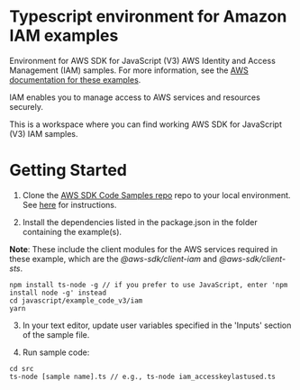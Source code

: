 # Typescript environment for Amazon IAM examples
Environment for AWS SDK for JavaScript (V3) AWS Identity and Access Management (IAM) samples. For more information, see the 
[AWS documentation for these examples](https://docs.aws.amazon.com/sdk-for-javascript/v3/developer-guide/iam-examples.html).

IAM enables you to manage access to AWS services and resources securely.

This is a workspace where you can find working AWS SDK for JavaScript (V3) IAM samples. 

# Getting Started

1. Clone the [AWS SDK Code Samples repo](https://github.com/awsdocs/aws-doc-sdk-examples) repo to your local environment. See [here](https://docs.github.com/en/github/creating-cloning-and-archiving-repositories/cloning-a-repository) for instructions.

1. Install the dependencies listed in the package.json in the folder containing the example(s).

**Note**: These include the client modules for the AWS services required in these example, 
which are the *@aws-sdk/client-iam* and *@aws-sdk/client-sts*.
```
npm install ts-node -g // if you prefer to use JavaScript, enter 'npm install node -g' instead
cd javascript/example_code_v3/iam
yarn
```

3. In your text editor, update user variables specified in the 'Inputs' section of the sample file.

4. Run sample code:
```
cd src
ts-node [sample name].ts // e.g., ts-node iam_accesskeylastused.ts
```
